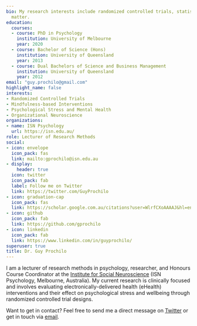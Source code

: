 ```yaml
---
bio: My research interests include randomized controlled trials, statistics, and psychological therapies for improving mental health.
  matter.
education:
  courses:
  - course: PhD in Psychology
    institution: University of Melbourne 
    year: 2020 
  - course: Bachelor of Science (Hons)
    institution: University of Queensland
    year: 2013
  - course: Dual Bachelors of Science and Business Management
    institution: University of Queensland
    year: 2012
email: "guy.prochilo@gmail.com"
highlight_name: false
interests:
- Randomized Controlled Trials
- Mindfulness-based Interventions
- Psychological Stress and Mental Health
- Organizational Neuroscience
organizations:
- name: ISN Psychology
  url: https://isn.edu.au/
role: Lecturer of Research Methods
social:
- icon: envelope
  icon_pack: fas
  link: mailto:gprochilo@isn.edu.au
- display:
    header: true
  icon: twitter
  icon_pack: fab
  label: Follow me on Twitter
  link: https://twitter.com/GuyProchilo
- icon: graduation-cap
  icon_pack: fas
  link: https://scholar.google.com.au/citations?user=WlrfCXoAAAAJ&hl=en
- icon: github
  icon_pack: fab
  link: https://github.com/gprochilo
- icon: linkedin
  icon_pack: fab
  link: https://www.linkedin.com/in/guyprochilo/
superuser: true
title: Dr. Guy Prochilo
---
```



I am a lecturer of research methods in psychology, researcher, and Honours Course Coordinator at the [Institute for Social Neuroscience](https://isn.edu.au/) (ISN Psychology, Melbourne, Australia). My current research is clinically focused and involves evaluating electronically-delivered health (eHealth) interventions and their effect on psychological stress and wellbeing through randomized controlled trial designs.

Want to get in contact? Feel free to send me a direct message on [Twitter](https://twitter.com/GuyProchilo) or get in touch via [email](mailto:gprochilo@isn.edu.au).

